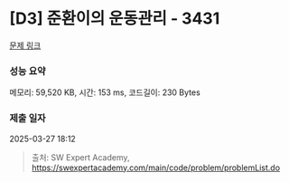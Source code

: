 # [D3] 준환이의 운동관리 - 3431 

[문제 링크](https://swexpertacademy.com/main/code/problem/problemDetail.do?contestProbId=AWE_ZXcqAAMDFAV2) 

### 성능 요약

메모리: 59,520 KB, 시간: 153 ms, 코드길이: 230 Bytes

### 제출 일자

2025-03-27 18:12



> 출처: SW Expert Academy, https://swexpertacademy.com/main/code/problem/problemList.do